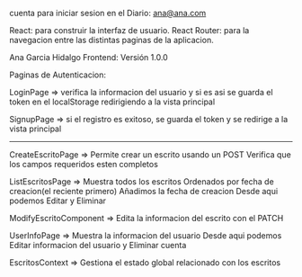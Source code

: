 cuenta para iniciar sesion en el Diario:
ana@ana.com


React: para construir la interfaz de usuario.
React Router: para la navegacion entre las distintas paginas de la aplicacion.


Ana Garcia Hidalgo
Frontend: Versión 1.0.0


Paginas de Autenticacion:

LoginPage => verifica la informacion del usuario y si es asi se guarda el token en el localStorage redirigiendo a la vista principal

SignupPage => si el registro es exitoso, se guarda el token y se redirige a la vista principal

-----------------------------------------------------------------------

CreateEscritoPage => 
Permite crear un escrito usando un POST
Verifica que los campos requeridos esten completos 


ListEscritosPage => 
Muestra todos los escritos
Ordenados por fecha de creacion(el reciente primero)
Añadimos la fecha de creacion 
Desde aqui podemos Editar y Eliminar


ModifyEscritoComponent =>
Edita la informacion del escrito con el PATCH


UserInfoPage =>
Muestra la informacion del usuario
Desde aqui podemos Editar informacion del usuario y Eliminar cuenta


EscritosContext =>
Gestiona el estado global relacionado con los escritos
